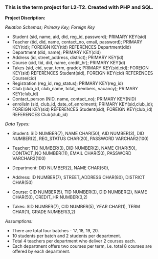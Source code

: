 ### This is the term project for L2-T2. Created with PHP and SQL.


**Project Discription:**

_Relation Schemas; Primary Key; Foreign Key_
- Student (sid, name, aid, did, reg_id, password); PRIMARY KEY(sid)
- Teacher (tid, did, name, contact_no, email, password); PRIMARY KEY(tid); FOREIGN KEY(tid) REFERENCES Department(did)
- Department (did, name); PRIMARY KEY(did)
- Address (id, street_address, district); PRIMARY KEY(id)
- Course (cid, tid, did, name, credit_hr); PRIMARY KEY(id)
- Takes (sid, cid, year, term, grade); PRIMARY KEY(sid,cid); FOREIGN KEY(sid) REFERENCES Student(sid), FOREIGN KEY(cid) REFERENCES Course(cid)
- Registration (reg_id, reg_status); PRIMARY KEY(reg_id)
- Club (club_id, club_name, total_members, vacancy); PRIMARY KEY(club_id)
- Contact_person (NID, name, contact_no); PRIMARY KEY(NID)
- enrollsIn (sid, club_id, date_of_enrolment); PRIMARY KEY(sid,club_id); FOREIGN KEY(sid) REFERENCES Student(sid), FOREIGN KEY(club_id) REFERENCES Club(club_id)

_Data Types:_

- Student:
 SID            NUMBER(7), 
 NAME           CHAR(50), 
 AID            NUMBER(3), 
 DID            NUMBER(2), 
 REG_STATUS     CHAR(20), 
 PASSWORD       VARCHAR2(100)

- Teacher:
  TID            NUMBER(3), 
  DID            NUMBER(2), 
  NAME           CHAR(50), 
  CONTACT_NO     NUMBER(11), 
  EMAIL          CHAR(50), 
  PASSWORD       VARCHAR2(100)
 
- Department:
  DID            NUMBER(2), 
  NAME           CHAR(50), 
 
- Address:
  ID                NUMBER(7), 
  STREET_ADDRESS    CHAR(80), 
  DISTRICT          CHAR(50)
 
- Course:
  CID               NUMBER(5), 
  TID               NUMBER(3), 
  DID               NUMBER(2), 
  NAME              CHAR(50), 
  CREDIT_HR         NUMBER(3,2)
 
- Takes:
  SID               NUMBER(7), 
  CID               NUMBER(5), 
  YEAR              CHAR(1), 
  TERM              CHAR(1), 
  GRADE             NUMBER(3,2)


_Assumptions:_
* There are total four batches - 17, 18, 19, 20.
* 10 students per batch and 2 students per department.
* Total 4 teachers per department who deliver 2 courses each.
* Each department offers two courses per term, i.e. total 8 courses are offered by each department.

